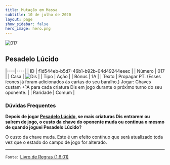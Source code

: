```yaml
---
title: Mutação em Massa
subtitle: 10 de julho de 2020
layout: page
show_sidebar: false
hero_image: hero.png
---
```


![017](https://cdn.keyforgegame.com/media/card_front/pt/479_017_M9J4WR9H2FV5_pt.png)

## Pesadelo Lúcido

|----|----|
| ID | f1d544eb-b5d7-46b1-b92b-04d49244eeec |
| Número | 017 |
| Casa | ![Dis](https://archonarcana.com/images/thumb/e/e8/Dis.png/22px-Dis.png "Dis") |
| Tipo | Ação |
| Bônus | 1A |
| Texto | Propagar PT. (Esses ícones já foram adicionados às cartas do seu baralho.)  Jogar: Chaves custam +1A para cada criatura Dis em jogo durante o próximo turno do seu oponente. |
| Raridade | Comum |

### Dúvidas Frequentes

**Depois de jogar [Pesadelo Lúcido](/mm/017), se mais criaturas Dis
entrarem ou saírem de jogo, o custo da chave do oponente muda ou
continua o mesmo de quando joguei Pesadelo Lúcido?**

O custo da chave muda. Este é um efeito contínuo que será atualizado
toda vez que o estado do campo de jogo for alterado.

<hr/>

`Fonte:` [Livro de Regras (1.6.01)](https://drive.google.com/open?id=1YNhLKUC0xfriiMwFYpDu1Go3zPJw6gYo)

